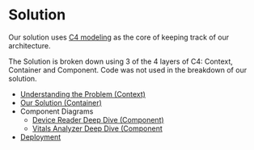 # Solution

Our solution uses [C4 modeling](https://c4model.com/) as the core of keeping track of our architecture.

The Solution is broken down using 3 of the 4 layers of C4: Context, Container and Component.  Code was not used in the breakdown of our solution.

- [Understanding the Problem (Context)](4.a-Understanding-The-Problem.md)
- [Our Solution (Container)](4.b-Our-Solution.md)
- Component Diagrams
  - [Device Reader Deep Dive (Component)](4.c-Device-Reader-Deep-Dive.md)
  - [Vitals Analyzer Deep Dive (Component](4.d-Vitals-Analyzer-Deep-Dive.md)
- [Deployment](4.e-Deployment.md)
